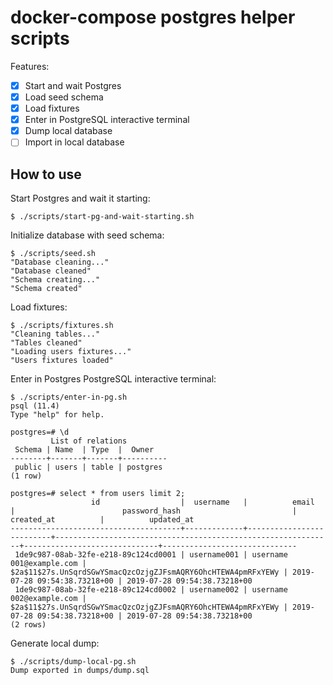 # docker-compose postgres helper scripts

Features:

- [x] Start and wait Postgres
- [x] Load seed schema
- [x] Load fixtures
- [x] Enter in PostgreSQL interactive terminal
- [x] Dump local database
- [ ] Import in local database 

## How to use

Start Postgres and wait it starting:

```
$ ./scripts/start-pg-and-wait-starting.sh
```

Initialize database with seed schema:

```
$ ./scripts/seed.sh
"Database cleaning..."
"Database cleaned"
"Schema creating..."
"Schema created"
```

Load fixtures:

```
$ ./scripts/fixtures.sh
"Cleaning tables..."
"Tables cleaned"
"Loading users fixtures..."
"Users fixtures loaded"
```

Enter in Postgres PostgreSQL interactive terminal:

```
$ ./scripts/enter-in-pg.sh
psql (11.4)
Type "help" for help.

postgres=# \d
         List of relations
 Schema | Name  | Type  |  Owner
--------+-------+-------+----------
 public | users | table | postgres
(1 row)

postgres=# select * from users limit 2;
                  id                  |  username   |          email           |                        password_hash                         |          created_at          |          updated_at
--------------------------------------+-------------+--------------------------+--------------------------------------------------------------+------------------------------+------------------------------
 1de9c987-08ab-32fe-e218-89c124cd0001 | username001 | username 001@example.com | $2a$11$27s.UnSqrdSGwYSmacQzcOzjgZJFsmAQRY6OhcHTEWA4pmRFxYEWy | 2019-07-28 09:54:38.73218+00 | 2019-07-28 09:54:38.73218+00
 1de9c987-08ab-32fe-e218-89c124cd0002 | username002 | username 002@example.com | $2a$11$27s.UnSqrdSGwYSmacQzcOzjgZJFsmAQRY6OhcHTEWA4pmRFxYEWy | 2019-07-28 09:54:38.73218+00 | 2019-07-28 09:54:38.73218+00
(2 rows)
```

Generate local dump:

```
$ ./scripts/dump-local-pg.sh
Dump exported in dumps/dump.sql
```
